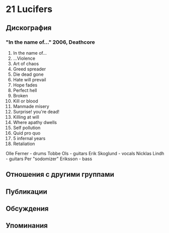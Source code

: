 # 21 Lucifers



## Дискография

### "In the name of..." 2006, Deathcore

1. In the name of...
2. ...Violence  
3. Art of chaos
4. Greed spreader
5. Die dead gone
6. Hate will prevail
7. Hope fades
8. Perfect hell
9. Broken
10. Kill or blood
11. Manmade misery
12. Surprise! you're dead!
13. Killing at will
14. Where apathy dwells
15. Self pollution
16. Quid pro quo
17. 5 infernal years
18. Retaliation 


Olle Ferner - drums
Tobbe Ols - guitars
Erik Skoglund - vocals
Nicklas Lindh - guitars
Per "sodomizer" Eriksson - bass


## Отношения с другими группами


## Публикации


## Обсуждения


## Упоминания

